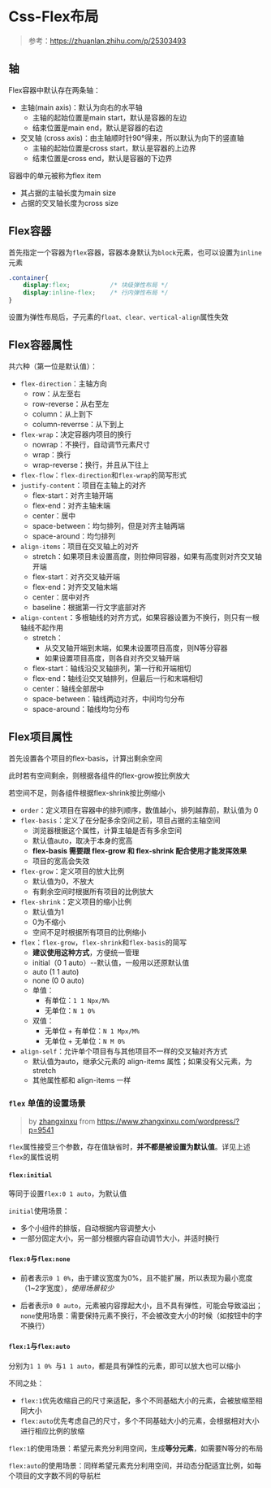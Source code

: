 # Css-Flex布局

> 参考：https://zhuanlan.zhihu.com/p/25303493

## 轴

Flex容器中默认存在两条轴：

+ 主轴(main axis)：默认为向右的水平轴
  + 主轴的起始位置是main start，默认是容器的左边
  + 结束位置是main end，默认是容器的右边
+ 交叉轴 (cross axis)：由主轴顺时针90°得来，所以默认为向下的竖直轴
  + 主轴的起始位置是cross start，默认是容器的上边界
  + 结束位置是cross end，默认是容器的下边界

容器中的单元被称为flex item

+ 其占据的主轴长度为main size
+ 占据的交叉轴长度为cross size

## Flex容器

首先指定一个容器为`flex`容器，容器本身默认为`block`元素，也可以设置为`inline`元素

```css
.container{
	display:flex;			/* 块级弹性布局 */
	display:inline-flex;	/* 行内弹性布局 */
}
```

设置为弹性布局后，子元素的`float、clear、vertical-align`属性失效

## Flex容器属性

共六种（第一位是默认值）：

+ `flex-direction`：主轴方向
  + row：从左至右
  + row-reverse：从右至左
  + column：从上到下
  + column-reverrse：从下到上
+ `flex-wrap`：决定容器内项目的换行
  + nowrap：不换行，自动调节元素尺寸
  + wrap：换行
  + wrap-reverse：换行，并且从下往上
+ `flex-flow`：`flex-direction`和`flex-wrap`的简写形式
+ `justify-content`：项目在主轴上的对齐
  + flex-start：对齐主轴开端
  + flex-end：对齐主轴末端
  + center：居中
  + space-between：均匀排列，但是对齐主轴两端
  + space-around：均匀排列
+ `align-items`：项目在交叉轴上的对齐
  + stretch：如果项目未设置高度，则拉伸同容器，如果有高度则对齐交叉轴开端
  + flex-start：对齐交叉轴开端
  + flex-end：对齐交叉轴末端
  + center：居中对齐
  + baseline：根据第一行文字底部对齐 
+ `align-content`：多根轴线的对齐方式，如果容器设置为不换行，则只有一根轴线不起作用
  + stretch：
    + 从交叉轴开端到末端，如果未设置项目高度，则N等分容器
    + 如果设置项目高度，则各自对齐交叉轴开端
  + flex-start：轴线沿交叉轴排列，第一行和开端相切
  + flex-end：轴线沿交叉轴排列，但最后一行和末端相切
  + center：轴线全部居中
  + space-between：轴线两边对齐，中间均匀分布
  + space-around：轴线均匀分布

## Flex项目属性

首先设置各个项目的flex-basis，计算出剩余空间

此时若有空间剩余，则根据各组件的flex-grow按比例放大

若空间不足，则各组件根据flex-shrink按比例缩小

+ `order`：定义项目在容器中的排列顺序，数值越小，排列越靠前，默认值为 0
+ `flex-basis`：定义了在分配多余空间之前，项目占据的主轴空间
  + 浏览器根据这个属性，计算主轴是否有多余空间
  + 默认值auto，取决于本身的宽高
  + **flex-basis 需要跟 flex-grow 和 flex-shrink 配合使用才能发挥效果**
  + 项目的宽高会失效
+ `flex-grow`：定义项目的放大比例
  + 默认值为0，不放大
  + 有剩余空间时根据所有项目的比例放大
+ `flex-shrink`：定义项目的缩小比例
  + 默认值为1
  + 0为不缩小
  + 空间不足时根据所有项目的比例缩小
+ `flex`：`flex-grow`，`flex-shrink`和`flex-basis`的简写
  + **建议使用这种方式**，方便统一管理
  + initial（0 1 auto）--默认值，一般用以还原默认值
  + auto (1 1 auto) 
  + none (0 0 auto)
  + 单值：
    + 有单位：`1 1 Npx/N%`
    + 无单位：`N 1 0%`
  + 双值：
    + 无单位 + 有单位：`N 1 Mpx/M%`
    + 无单位 + 无单位：`N M 0%`
+ `align-self`：允许单个项目有与其他项目不一样的交叉轴对齐方式
  + 默认值为auto，继承父元素的 align-items 属性；如果没有父元素，为stretch
  + 其他属性都和 align-items 一样

### `flex` 单值的设置场景

> by [zhangxinxu](https://www.zhangxinxu.com/) from https://www.zhangxinxu.com/wordpress/?p=9541

`flex`属性接受三个参数，存在值缺省时，**并不都是被设置为默认值**。详见上述`flex`的属性说明

#### `flex:initial`

等同于设置`flex:0 1 auto`，为默认值

`initial`使用场景：

+ 多个小组件的排版，自动根据内容调整大小
+ 一部分固定大小，另一部分根据内容自动调节大小，并适时换行

#### `flex:0`与`flex:none`

+ 前者表示`0 1 0%`，由于建议宽度为0%，且不能扩展，所以表现为最小宽度（1~2字宽度），*使用场景较少*

+ 后者表示`0 0 auto`，元素被内容撑起大小，且不具有弹性，可能会导致溢出；`none`使用场景：需要保持元素不换行，不会被改变大小的时候（如按钮中的字不换行）

#### `flex:1`与`flex:auto`

分别为`1 1 0% `与`1 1 auto`，都是具有弹性的元素，即可以放大也可以缩小

不同之处：

+ `flex:1`优先收缩自己的尺寸来适配，多个不同基础大小的元素，会被放缩至相同大小
+ `flex:auto`优先考虑自己的尺寸，多个不同基础大小的元素，会根据相对大小进行相应比例的放缩

`flex:1`的使用场景：希望元素充分利用空间，生成**等分元素**，如需要N等分的布局

`flex:auto`的使用场景：同样希望元素充分利用空间，并动态分配适宜比例，如每个项目的文字数不同的导航栏

